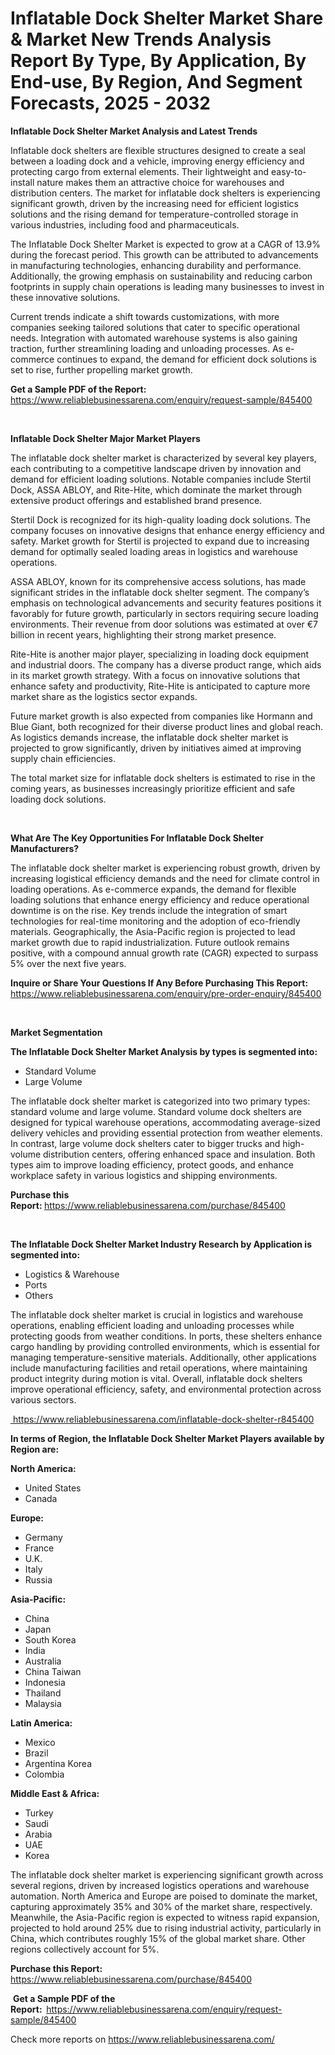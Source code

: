<p><h1>Inflatable Dock Shelter Market Share & Market New Trends Analysis Report By Type, By Application, By End-use, By Region, And Segment Forecasts, 2025 - 2032</h1></p><p><strong>Inflatable Dock Shelter Market Analysis and Latest Trends</strong></p>
<p><p>Inflatable dock shelters are flexible structures designed to create a seal between a loading dock and a vehicle, improving energy efficiency and protecting cargo from external elements. Their lightweight and easy-to-install nature makes them an attractive choice for warehouses and distribution centers. The market for inflatable dock shelters is experiencing significant growth, driven by the increasing need for efficient logistics solutions and the rising demand for temperature-controlled storage in various industries, including food and pharmaceuticals.</p><p>The Inflatable Dock Shelter Market is expected to grow at a CAGR of 13.9% during the forecast period. This growth can be attributed to advancements in manufacturing technologies, enhancing durability and performance. Additionally, the growing emphasis on sustainability and reducing carbon footprints in supply chain operations is leading many businesses to invest in these innovative solutions. </p><p>Current trends indicate a shift towards customizations, with more companies seeking tailored solutions that cater to specific operational needs. Integration with automated warehouse systems is also gaining traction, further streamlining loading and unloading processes. As e-commerce continues to expand, the demand for efficient dock solutions is set to rise, further propelling market growth.</p></p>
<p><strong>Get a Sample PDF of the Report:&nbsp;</strong> <a href="https://www.reliablebusinessarena.com/enquiry/request-sample/845400?utm_campaign=2112&utm_medium=2&utm_source=Github&utm_content=ia&utm_term=17022025&utm_id=inflatable-dock-shelter">https://www.reliablebusinessarena.com/enquiry/request-sample/845400</a></p>
<p>&nbsp;</p>
<p><strong>Inflatable Dock Shelter Major Market Players</strong></p>
<p><p>The inflatable dock shelter market is characterized by several key players, each contributing to a competitive landscape driven by innovation and demand for efficient loading solutions. Notable companies include Stertil Dock, ASSA ABLOY, and Rite-Hite, which dominate the market through extensive product offerings and established brand presence.</p><p>Stertil Dock is recognized for its high-quality loading dock solutions. The company focuses on innovative designs that enhance energy efficiency and safety. Market growth for Stertil is projected to expand due to increasing demand for optimally sealed loading areas in logistics and warehouse operations.</p><p>ASSA ABLOY, known for its comprehensive access solutions, has made significant strides in the inflatable dock shelter segment. The company’s emphasis on technological advancements and security features positions it favorably for future growth, particularly in sectors requiring secure loading environments. Their revenue from door solutions was estimated at over €7 billion in recent years, highlighting their strong market presence.</p><p>Rite-Hite is another major player, specializing in loading dock equipment and industrial doors. The company has a diverse product range, which aids in its market growth strategy. With a focus on innovative solutions that enhance safety and productivity, Rite-Hite is anticipated to capture more market share as the logistics sector expands.</p><p>Future market growth is also expected from companies like Hormann and Blue Giant, both recognized for their diverse product lines and global reach. As logistics demands increase, the inflatable dock shelter market is projected to grow significantly, driven by initiatives aimed at improving supply chain efficiencies. </p><p>The total market size for inflatable dock shelters is estimated to rise in the coming years, as businesses increasingly prioritize efficient and safe loading dock solutions.</p></p>
<p>&nbsp;</p>
<p><strong>What Are The Key Opportunities For Inflatable Dock Shelter Manufacturers?</strong></p>
<p><p>The inflatable dock shelter market is experiencing robust growth, driven by increasing logistical efficiency demands and the need for climate control in loading operations. As e-commerce expands, the demand for flexible loading solutions that enhance energy efficiency and reduce operational downtime is on the rise. Key trends include the integration of smart technologies for real-time monitoring and the adoption of eco-friendly materials. Geographically, the Asia-Pacific region is projected to lead market growth due to rapid industrialization. Future outlook remains positive, with a compound annual growth rate (CAGR) expected to surpass 5% over the next five years.</p></p>
<p><strong>Inquire or Share Your Questions If Any Before Purchasing This Report:</strong> <a href="https://www.reliablebusinessarena.com/enquiry/pre-order-enquiry/845400?utm_campaign=2112&utm_medium=2&utm_source=Github&utm_content=ia&utm_term=17022025&utm_id=inflatable-dock-shelter">https://www.reliablebusinessarena.com/enquiry/pre-order-enquiry/845400</a></p>
<p>&nbsp;</p>
<p><strong>Market Segmentation</strong></p>
<p><strong>The Inflatable Dock Shelter Market Analysis by types is segmented into:</strong></p>
<p><ul><li>Standard Volume</li><li>Large Volume</li></ul></p>
<p><p>The inflatable dock shelter market is categorized into two primary types: standard volume and large volume. Standard volume dock shelters are designed for typical warehouse operations, accommodating average-sized delivery vehicles and providing essential protection from weather elements. In contrast, large volume dock shelters cater to bigger trucks and high-volume distribution centers, offering enhanced space and insulation. Both types aim to improve loading efficiency, protect goods, and enhance workplace safety in various logistics and shipping environments.</p></p>
<p><strong>Purchase this Report:&nbsp;</strong><a href="https://www.reliablebusinessarena.com/purchase/845400?utm_campaign=2112&utm_medium=2&utm_source=Github&utm_content=ia&utm_term=17022025&utm_id=inflatable-dock-shelter">https://www.reliablebusinessarena.com/purchase/845400</a></p>
<p>&nbsp;</p>
<p><strong>The Inflatable Dock Shelter Market Industry Research by Application is segmented into:</strong></p>
<p><ul><li>Logistics & Warehouse</li><li>Ports</li><li>Others</li></ul></p>
<p><p>The inflatable dock shelter market is crucial in logistics and warehouse operations, enabling efficient loading and unloading processes while protecting goods from weather conditions. In ports, these shelters enhance cargo handling by providing controlled environments, which is essential for managing temperature-sensitive materials. Additionally, other applications include manufacturing facilities and retail operations, where maintaining product integrity during motion is vital. Overall, inflatable dock shelters improve operational efficiency, safety, and environmental protection across various sectors.</p></p>
<p><a href="https://www.reliablebusinessarena.com/inflatable-dock-shelter-r845400?utm_campaign=2112&utm_medium=2&utm_source=Github&utm_content=ia&utm_term=17022025&utm_id=inflatable-dock-shelter">&nbsp;https://www.reliablebusinessarena.com/inflatable-dock-shelter-r845400</a></p>
<p><strong>In terms of Region, the Inflatable Dock Shelter Market Players available by Region are:</strong></p>
<p>
    <p> <strong> North America: </strong>
        <ul>
            <li>United States</li>
            <li>Canada</li>
        </ul>
        </p> 
    <p> <strong> Europe: </strong>
        <ul>
            <li>Germany</li>
            <li>France</li>
            <li>U.K.</li>
            <li>Italy</li>
            <li>Russia</li>
        </ul>
        </p> 
    <p> <strong> Asia-Pacific: </strong>
        <ul>
            <li>China</li>
            <li>Japan</li>
            <li>South Korea</li>
            <li>India</li>
            <li>Australia</li>
            <li>China Taiwan</li>
            <li>Indonesia</li>
            <li>Thailand</li>
            <li>Malaysia</li>
        </ul>
        </p> 
    <p> <strong> Latin America: </strong>
        <ul>
            <li>Mexico</li>
            <li>Brazil</li>
            <li>Argentina Korea</li>
            <li>Colombia</li>
        </ul>
        </p> 
    <p> <strong> Middle East & Africa: </strong>
        <ul>
            <li>Turkey</li>
            <li>Saudi</li>
            <li>Arabia</li>
            <li>UAE</li>
            <li>Korea</li>
        </ul>
    </p>
    </p>
<p><p>The inflatable dock shelter market is experiencing significant growth across several regions, driven by increased logistics operations and warehouse automation. North America and Europe are poised to dominate the market, capturing approximately 35% and 30% of the market share, respectively. Meanwhile, the Asia-Pacific region is expected to witness rapid expansion, projected to hold around 25% due to rising industrial activity, particularly in China, which contributes roughly 15% of the global market share. Other regions collectively account for 5%.</p></p>
<p><strong>Purchase this Report: </strong><a href="https://www.reliablebusinessarena.com/purchase/845400?utm_campaign=2112&utm_medium=2&utm_source=Github&utm_content=ia&utm_term=17022025&utm_id=inflatable-dock-shelter">https://www.reliablebusinessarena.com/purchase/845400</a></p>
<p>&nbsp;<strong>Get a Sample PDF of the Report:&nbsp;&nbsp;</strong><a href="https://www.reliablebusinessarena.com/enquiry/request-sample/845400?utm_campaign=2112&utm_medium=2&utm_source=Github&utm_content=ia&utm_term=17022025&utm_id=inflatable-dock-shelter">https://www.reliablebusinessarena.com/enquiry/request-sample/845400</a></p>
<p><strong></strong></p>
<p>Check more reports on <a href="https://www.reliablebusinessarena.com/?utm_campaign=2112&utm_medium=2&utm_source=Github&utm_content=ia&utm_term=17022025&utm_id=inflatable-dock-shelter">https://www.reliablebusinessarena.com/</a></p>